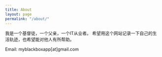 ```yaml
---
title: About
layout: page
permalink: "/about/"
---
```


我是一个基督徒，一个父亲，一个IT从业者。
希望用这个网站记录一下自己的生活轨迹，也希望能对他人有所帮助。

Email: myblackboxapp[at]gmail.com
